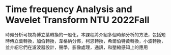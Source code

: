 # Time frequency Analysis and Wavelet Transform NTU 2022Fall
時頻分析可視為傅立葉轉換的一般化，本課程將介紹多個時頻分析的方法，包括短時傅立葉轉換，加伯轉換，韋格納分佈，柯恩轉換，希爾伯特黃轉換，小波轉換，並介紹它們在濾波器設計，聲學，影像處理，通訊，和壓縮感知上的應用 
